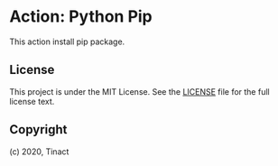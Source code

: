 # Action: Python Pip

This action install pip package.

## License

This project is under the MIT License. See the [LICENSE](licence) file for the full license text.

## Copyright

(c) 2020, Tinact
